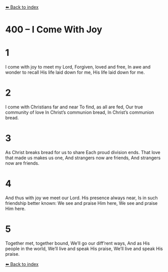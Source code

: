 [⬅️ Back to index](../README.md)

# 400 – I Come With Joy


# 1
I come with joy to meet my Lord,
Forgiven, loved and free,
In awe and wonder to recall
His life laid down for me,
His life laid down for me.

# 2
I come with Christians far and near
To find, as all are fed,
Our true community of love
In Christ’s communion bread,
In Christ’s communion bread.

# 3
As Christ breaks bread for us to share
Each proud division ends.
That love that made us makes us one,
And strangers now are friends,
And strangers now are friends.

# 4
And thus with joy we meet our Lord.
His presence always near,
Is in such friendship better known:
We see and praise Him here,
We see and praise Him here.

# 5
Together met, together bound,
We’ll go our diff’rent ways,
And as His people in the world,
We’ll live and speak His praise,
We’ll live and speak His praise.

[⬅️ Back to index](../README.md)
